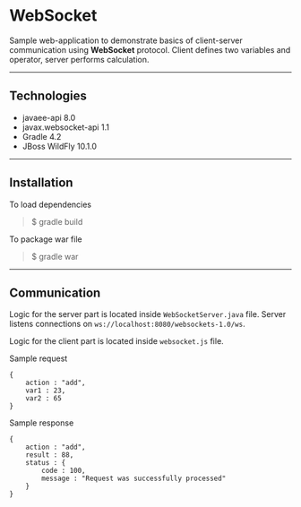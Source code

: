 WebSocket
===================

Sample web-application to demonstrate basics of client-server communication using 
**WebSocket** protocol. Client defines two variables and operator, server performs calculation.


----------
Technologies
-------------

- javaee-api 8.0
- javax.websocket-api 1.1
- Gradle 4.2
- JBoss WildFly 10.1.0

----------
Installation
------------

To load dependencies
> $ gradle build

To package war file
> $ gradle war

----------
Communication
------------
Logic for the server part is located inside `WebSocketServer.java` file.
Server listens connections on `ws://localhost:8080/websockets-1.0/ws`.

Logic for the client part is located inside `websocket.js` file.

Sample request
```
{
    action : "add",
    var1 : 23,
    var2 : 65
}
```

Sample response
```
{
    action : "add",
    result : 88,
    status : {
        code : 100,
        message : "Request was successfully processed"
    }
}
```